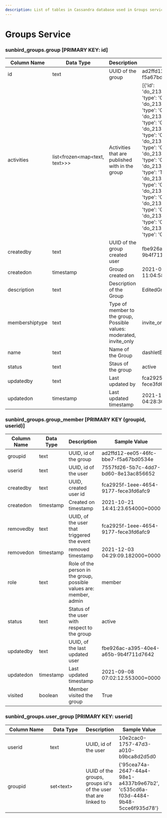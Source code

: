 ```yaml
---
description: List of tables in Cassandra database used in Groups service
---
```


# Groups Service



### sunbird\_groups.group \[PRIMARY KEY: id]



<table><thead><tr><th width="176.33333333333331">Column Name</th><th width="120">Data Type</th><th>Description</th><th>Sample Value</th></tr></thead><tbody><tr><td>id</td><td>text</td><td>UUID of the group</td><td>ad2ffd12-ee05-46fc-bbe7-f5a67bd0534e</td></tr><tr><td>activities</td><td>list&#x3C;frozen&#x3C;map&#x3C;text, text>>></td><td>Activities that are published with in the group</td><td>[{'id': 'do_2132889347963535361756', 'type': 'Course'}, {'id': 'do_2133016209522933761354', 'type': 'Course'}, {'id': 'do_21333644232679424012289', 'type': 'Course'}, {'id': 'do_21331802990687027216', 'type': 'Course'}, {'id': 'do_2133483390278287361856', 'type': 'Course'}, {'id': 'do_2133817803741347841999', 'type': 'Content Playlist'}, {'id': 'do_213375362019328000129', 'type': 'Teacher Resource'}, {'id': 'do_21333645138176409618', 'type': 'Course'}, {'id': 'do_2132734144209469441409', 'type': 'Course'}, {'id': 'do_2132882557402644481743', 'type': 'Course'}, {'id': 'do_2133187549468098561201', 'type': 'Course'}, {'id': 'do_21334149144616960013071', 'type': 'Course'}]</td></tr><tr><td>createdby</td><td>text</td><td>UUID of the group created user</td><td>fbe926ac-a395-40e4-a65b-9b4f711d7642</td></tr><tr><td>createdon</td><td>timestamp</td><td>Group created on</td><td>2021-05-31 11:04:58.580000+0000</td></tr><tr><td>description</td><td>text</td><td>Description of the Group</td><td>EditedGroup</td></tr><tr><td>membershiptype</td><td>text</td><td>Type of member to the group, Possible values: moderated, invite_only</td><td>invite_only</td></tr><tr><td>name</td><td>text</td><td>Name of the Group</td><td>dashletEditedGroup</td></tr><tr><td>status</td><td>text</td><td>Staus of the group</td><td>active</td></tr><tr><td>updatedby</td><td>text</td><td>Last updated by</td><td>fca2925f-1eee-4654-9177-fece3fd6afc9</td></tr><tr><td>updatedon</td><td>timestamp</td><td>Last updated timestamp</td><td>2021-11-03 04:28:30.528000+0000</td></tr></tbody></table>



### sunbird\_groups.group\_member \[PRIMARY KEY (groupid, userid)]



<table><thead><tr><th width="165.33333333333331">Column Name</th><th width="131">Data Type</th><th>Description</th><th>Sample Value</th></tr></thead><tbody><tr><td>groupid</td><td>text</td><td>UUID, id of the group</td><td>ad2ffd12-ee05-46fc-bbe7-f5a67bd0534e</td></tr><tr><td>userid</td><td>text</td><td>UUID, id of the user</td><td>7557fd26-5b7c-4dd7-bd60-8e13ac856652</td></tr><tr><td>createdby</td><td>text</td><td>UUID, created user id</td><td>fca2925f-1eee-4654-9177-fece3fd6afc9</td></tr><tr><td>createdon</td><td>timestamp</td><td>Created on timestamp</td><td>2021-10-21 14:41:23.654000+0000</td></tr><tr><td>removedby</td><td>text</td><td>UUID, of the user that triggered the event</td><td>fca2925f-1eee-4654-9177-fece3fd6afc9</td></tr><tr><td>removedon</td><td>timestamp</td><td>removed timestamp</td><td>2021-12-03 04:29:09.182000+0000</td></tr><tr><td>role</td><td>text</td><td>Role of the person in the group, possible values are: member, admin</td><td>member</td></tr><tr><td>status</td><td>text</td><td>Status of the user with respect to the group</td><td>active</td></tr><tr><td>updatedby</td><td>text</td><td>UUID, of the last updated user</td><td>fbe926ac-a395-40e4-a65b-9b4f711d7642</td></tr><tr><td>updatedon</td><td>timestamp</td><td>Last updated timestamp</td><td>2021-09-08 07:02:12.553000+0000</td></tr><tr><td>visited</td><td>boolean</td><td>Member visited the group</td><td>True</td></tr></tbody></table>



### sunbird\_groups.user\_group \[PRIMARY KEY: userid]



<table><thead><tr><th width="158.33333333333331">Column Name</th><th width="116">Data Type</th><th>Description</th><th>Sample Value</th></tr></thead><tbody><tr><td>userid</td><td>text</td><td>UUID, id of the user</td><td>10e2cac0-1757-47d3-a010-b9bca8d2d5d0</td></tr><tr><td>groupid</td><td>set&#x3C;text></td><td>UUID of the groups, groups id's of the user that are linked to</td><td>{'95cea74a-2647-44a4-98e1-a4337b9e67b2', 'c535cd6a-f03d-4484-9b48-5cce6f935d78'}</td></tr></tbody></table>







